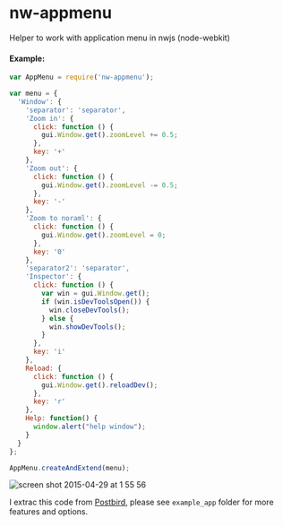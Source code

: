 # nw-appmenu

Helper to work with application menu in nwjs (node-webkit)

#### Example:

```js
var AppMenu = require('nw-appmenu');

var menu = {
  'Window': {
    'separator': 'separator',
    'Zoom in': {
      click: function () {
        gui.Window.get().zoomLevel += 0.5;
      },
      key: '+'
    },
    'Zoom out': {
      click: function () {
        gui.Window.get().zoomLevel -= 0.5;
      },
      key: '-'
    },
    'Zoom to noraml': {
      click: function () {
        gui.Window.get().zoomLevel = 0;
      },
      key: '0'
    },
    'separator2': 'separator',
    'Inspector': {
      click: function () {
        var win = gui.Window.get();
        if (win.isDevToolsOpen()) {
          win.closeDevTools();
        } else {
          win.showDevTools();
        }
      },
      key: 'i'
    },
    Reload: {
      click: function () {
        gui.Window.get().reloadDev();
      },
      key: 'r'
    },
    Help: function() {
      window.alert("help window");
    }
  }
};

AppMenu.createAndExtend(menu);

```

![screen shot 2015-04-29 at 1 55 56](https://cloud.githubusercontent.com/assets/26019/7377889/6eb537e4-ee13-11e4-9127-d687afa0e968.png)

I extrac this code from [Postbird](https://github.com/Paxa/postbird), please see `example_app` folder for more features and options.